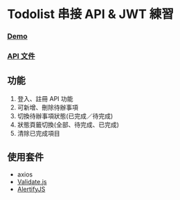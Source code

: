 # Todolist 串接 API & JWT 練習

### [Demo](https://woowooyong.github.io/Todolist-JWT-with-5xAPI/)
### [API 文件](https://todoo.5xcamp.us/api-docs/index.html)

## 功能

1. 登入、註冊 API 功能
2. 可新增、刪除待辦事項
3. 切換待辦事項狀態(已完成／待完成)
4. 狀態頁籤切換(全部、待完成、已完成)
5. 清除已完成項目

## 使用套件

- axios
- [Validate.js](https://validatejs.org/#validate-js)
- [AlertifyJS](https://alertifyjs.com/)


